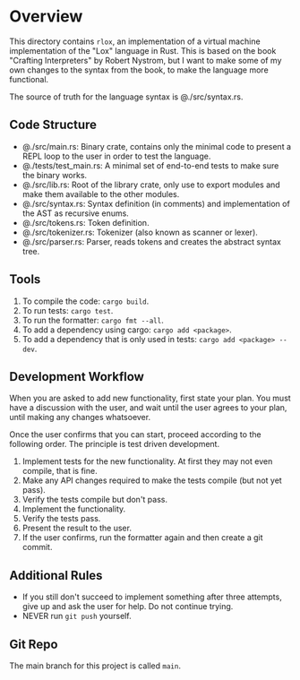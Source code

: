 # Overview

This directory contains `rlox`, an implementation of a virtual machine
implementation of the "Lox" language in Rust. This is based on the book
"Crafting Interpreters" by Robert Nystrom, but I want to make some of my own
changes to the syntax from the book, to make the language more functional.

The source of truth for the language syntax is @./src/syntax.rs.

## Code Structure

- @./src/main.rs: Binary crate, contains only the minimal code to present a
  REPL loop to the user in order to test the language.
- @./tests/test_main.rs: A minimal set of end-to-end tests to make sure the
  binary works.
- @./src/lib.rs: Root of the library crate, only use to export modules and make
  them available to the other modules.
- @./src/syntax.rs: Syntax definition (in comments) and implementation of the
  AST as recursive enums.
- @./src/tokens.rs: Token definition.
- @./src/tokenizer.rs: Tokenizer (also known as scanner or lexer).
- @./src/parser.rs: Parser, reads tokens and creates the abstract syntax tree.

## Tools

1. To compile the code: `cargo build`.
2. To run tests: `cargo test`.
3. To run the formatter: `cargo fmt --all`.
4. To add a dependency using cargo: `cargo add <package>`.
5. To add a dependency that is only used in tests: `cargo add <package> --dev`.

## Development Workflow

When you are asked to add new functionality, first state your plan. You must have a discussion with the user, and wait until the user agrees to your plan, until making any changes whatsoever.

Once the user confirms that you can start, proceed according to the following order. The principle is test driven development.

1. Implement tests for the new functionality. At first they may not even compile, that is fine.
2. Make any API changes required to make the tests compile (but not yet pass).
3. Verify the tests compile but don't pass.
4. Implement the functionality.
5. Verify the tests pass.
6. Present the result to the user.
7. If the user confirms, run the formatter again and then create a git commit.

## Additional Rules

- If you still don't succeed to implement something after three attempts, give
  up and ask the user for help. Do not continue trying.
- NEVER run `git push` yourself.

## Git Repo

The main branch for this project is called `main`.
